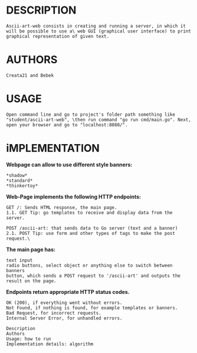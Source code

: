 # DESCRIPTION

    Ascii-art-web consists in creating and running a server, in which it will be possible to use a\ web GUI (graphical user interface) to print graphical representation of given text.

# AUTHORS

    Creata21 and Bebek

# USAGE

    Open command line and go to project's folder path something like "student/ascii-art-web", \then run command "go run cmd/main.go". Next, open your browser and go to "localhost:8080/". 

# iMPLEMENTATION

**Webpage can allow to use different style banners:**

    *shadow*
    *standard*
    *thinkertoy*

**Web-Page implements the following HTTP endpoints:**

    GET /: Sends HTML response, the main page.
    1.1. GET Tip: go templates to receive and display data from the server.

    POST /ascii-art: that sends data to Go server (text and a banner)
    2.1. POST Tip: use form and other types of tags to make the post request.\


**The main page has:**

    text input
    radio buttons, select object or anything else to switch between banners
    button, which sends a POST request to '/ascii-art' and outputs the result on the page.


**Endpoints return appropriate HTTP status codes.**

    OK (200), if everything went without errors.
    Not Found, if nothing is found, for example templates or banners.
    Bad Request, for incorrect requests.
    Internal Server Error, for unhandled errors.

    Description
    Authors
    Usage: how to run
    Implementation details: algorithm
